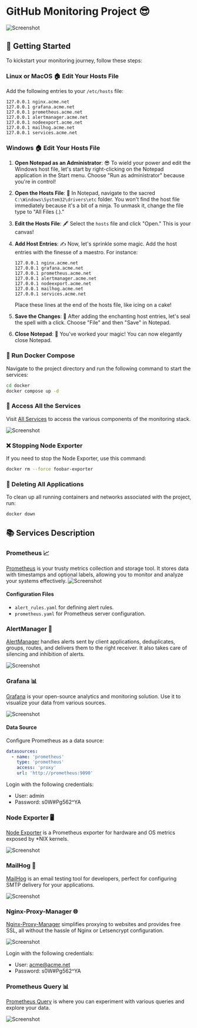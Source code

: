 # GitHub Monitoring Project 😎

![Screenshot](/monitoring/docker/screenshot/docker-design.png)

## 🚀 Getting Started

To kickstart your monitoring journey, follow these steps:

### Linux or MacOS 🏠 Edit Your Hosts File

Add the following entries to your `/etc/hosts` file:

```plaintext
127.0.0.1 nginx.acme.net
127.0.0.1 grafana.acme.net
127.0.0.1 prometheus.acme.net
127.0.0.1 alertmanager.acme.net
127.0.0.1 nodeexport.acme.net
127.0.0.1 mailhog.acme.net
127.0.0.1 services.acme.net
```

### Windows 🏠 Edit Your Hosts File

1. **Open Notepad as an Administrator**: 😎 To wield your power and edit the Windows host file, let's start by right-clicking on the Notepad application in the Start menu. Choose "Run as administrator" because you're in control!

2. **Open the Hosts File**: 📂 In Notepad, navigate to the sacred `C:\Windows\System32\drivers\etc` folder. You won't find the host file immediately because it's a bit of a ninja. To unmask it, change the file type to "All Files (*.*)."

3. **Edit the Hosts File**: 🖋️ Select the `hosts` file and click "Open." This is your canvas!

4. **Add Host Entries**: ✍️ Now, let's sprinkle some magic. Add the host entries with the finesse of a maestro. For instance:

   ```
   127.0.0.1 nginx.acme.net
   127.0.0.1 grafana.acme.net
   127.0.0.1 prometheus.acme.net
   127.0.0.1 alertmanager.acme.net
   127.0.0.1 nodeexport.acme.net
   127.0.0.1 mailhog.acme.net
   127.0.0.1 services.acme.net
   ```

   Place these lines at the end of the hosts file, like icing on a cake!

5. **Save the Changes**: 📁 After adding the enchanting host entries, let's seal the spell with a click. Choose "File" and then "Save" in Notepad.

6. **Close Notepad**: 🚪 You've worked your magic! You can now elegantly close Notepad.

### 🐳 Run Docker Compose

Navigate to the project directory and run the following command to start the services:

```bash
cd docker
docker compose up -d
```

### 🔗 Access All the Services

Visit [All Services](http://services.acme.net) to access the various components of the monitoring stack.

![Screenshot](/monitoring/docker/screenshot/services.png)

### ❌ Stopping Node Exporter

If you need to stop the Node Exporter, use this command:

```bash
docker rm --force foobar-exporter
```

### 🧹 Deleting All Applications

To clean up all running containers and networks associated with the project, run:

```bash
docker down
```

## 📚 Services Description

### Prometheus 📈

[Prometheus](http://prometheus.acme.net) is your trusty metrics collection and storage tool. It stores data with timestamps and optional labels, allowing you to monitor and analyze your systems effectively.
![Screenshot](/monitoring/docker/screenshot/prometheus.png)


#### Configuration Files

- `alert_rules.yaml` for defining alert rules.
- `prometheus.yaml` for Prometheus server configuration.

### AlertManager 🚨

[AlertManager](http://alertmanager.acme.net/#/alerts) handles alerts sent by client applications, deduplicates, groups, routes, and delivers them to the right receiver. It also takes care of silencing and inhibition of alerts.

![Screenshot](/monitoring/docker/screenshot/alertmanager.png)

### Grafana 📊

[Grafana](http://grafana.acme.net/) is your open-source analytics and monitoring solution. Use it to visualize your data from various sources.

![Screenshot](/monitoring/docker/screenshot/grafana.png)



#### Data Source

Configure Prometheus as a data source:

```yaml
datasources:
  - name: 'prometheus'
    type: 'prometheus'
    access: 'proxy'
    url: 'http://prometheus:9090'
```

Login with the following credentials:

- User: admin
- Password: s0W#Pg562^YA

### Node Exporter 🖥️

[Node Exporter](http://nodeexport.acme.net/) is a Prometheus exporter for hardware and OS metrics exposed by *NIX kernels.

![Screenshot](monitoring/docker/screenshot/nodeexport.png)

### MailHog 📧

[MailHog](http://mailhog.acme.net/) is an email testing tool for developers, perfect for configuring SMTP delivery for your applications.

![Screenshot](monitoring/docker/screenshot/mailhog.png)

### Nginx-Proxy-Manager 🌐

[Nginx-Proxy-Manager](http://nginx.acme.net/) simplifies proxying to websites and provides free SSL, all without the hassle of Nginx or Letsencrypt configuration.

![Screenshot](monitoring/docker/screenshot/nginx.png)


Login with the following credentials:

- User: acme@acme.net
- Password: s0W#Pg562^YA

### Prometheus Query 📊

[Prometheus Query](http://prometheus.acme.net/) is where you can experiment with various queries and explore your data.

![Screenshot](monitoring/docker/screenshot/prometheus.png)